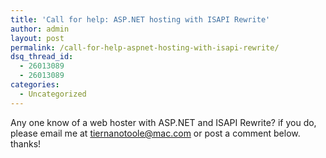 ```yaml
---
title: 'Call for help: ASP.NET hosting with ISAPI Rewrite'
author: admin
layout: post
permalink: /call-for-help-aspnet-hosting-with-isapi-rewrite/
dsq_thread_id:
  - 26013089
  - 26013089
categories:
  - Uncategorized
---
```

Any one know of a web hoster with ASP.NET and ISAPI Rewrite? if you do, please email me at tiernanotoole@mac.com or post a comment below. thanks!